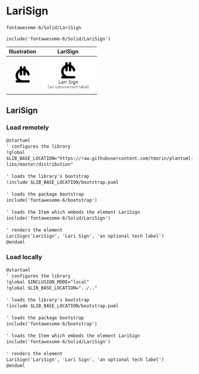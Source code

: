 # LariSign


```text
fontawesome-6/Solid/LariSign
```

```text
include('fontawesome-6/Solid/LariSign')
```



| Illustration | LariSign |
| :---: | :---: |
| ![illustration for Illustration](../../fontawesome-6/Solid/LariSign.png) | ![illustration for LariSign](../../fontawesome-6/Solid/LariSign.Local.png) |




## LariSign

### Load remotely
```plantuml
@startuml
' configures the library
!global $LIB_BASE_LOCATION="https://raw.githubusercontent.com/tmorin/plantuml-libs/master/distribution"

' loads the library's bootstrap
!include $LIB_BASE_LOCATION/bootstrap.puml

' loads the package bootstrap
include('fontawesome-6/bootstrap')

' loads the Item which embeds the element LariSign
include('fontawesome-6/Solid/LariSign')

' renders the element
LariSign('LariSign', 'Lari Sign', 'an optional tech label')
@enduml
```

### Load locally
```plantuml
@startuml
' configures the library
!global $INCLUSION_MODE="local"
!global $LIB_BASE_LOCATION="../.."

' loads the library's bootstrap
!include $LIB_BASE_LOCATION/bootstrap.puml

' loads the package bootstrap
include('fontawesome-6/bootstrap')

' loads the Item which embeds the element LariSign
include('fontawesome-6/Solid/LariSign')

' renders the element
LariSign('LariSign', 'Lari Sign', 'an optional tech label')
@enduml
```

